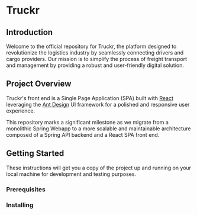 # Truckr

## Introduction

Welcome to the official repository for Truckr, the platform designed to revolutionize the logistics industry by seamlessly connecting drivers and cargo providers. Our mission is to simplify the process of freight transport and management by providing a robust and user-friendly digital solution.

## Project Overview

Truckr's front end is a Single Page Application (SPA) built with [React](https://reactjs.org/) leveraging the [Ant Design](https://ant.design/) UI framework for a polished and responsive user experience.

This repository marks a significant milestone as we migrate from a monolithic Spring Webapp to a more scalable and maintainable architecture composed of a Spring API backend and a React SPA front end.

## Getting Started

These instructions will get you a copy of the project up and running on your local machine for development and testing purposes.

### Prerequisites

### Installing
